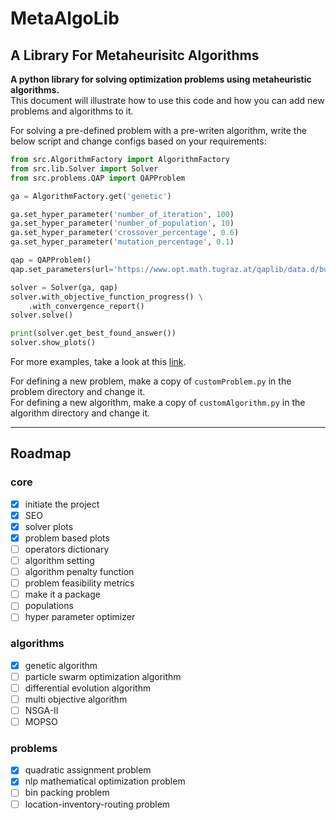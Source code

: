 # MetaAlgoLib

## A Library For Metaheurisitc Algorithms

**A python library for solving optimization problems using metaheuristic algorithms.**\
This document will illustrate how to use this code and how you can add new problems and algorithms to it.


For solving a pre-defined problem with a pre-writen algorithm, write the below script and change configs based on your requirements:

```python
from src.AlgorithmFactory import AlgorithmFactory
from src.lib.Solver import Solver
from src.problems.QAP import QAPProblem

ga = AlgorithmFactory.get('genetic')

ga.set_hyper_parameter('number_of_iteration', 100)
ga.set_hyper_parameter('number_of_population', 10)
ga.set_hyper_parameter('crossover_percentage', 0.6)
ga.set_hyper_parameter('mutation_percentage', 0.1)

qap = QAPProblem()
qap.set_parameters(url='https://www.opt.math.tugraz.at/qaplib/data.d/bur26b.dat')

solver = Solver(ga, qap)
solver.with_objective_function_progress() \
    .with_convergence_report()
solver.solve()

print(solver.get_best_found_answer())
solver.show_plots()

```
For more examples, take a look at this [link](https://github.com/shayansm2/metaalgolib/blob/main/src/main.ipynb).

For defining a new problem,  make a copy of `customProblem.py` in the problem directory and change it.\
For defining a new algorithm,  make a copy of `customAlgorithm.py` in the algorithm directory and change it.

--- 
## Roadmap
### core
- [x] initiate the project
- [x] SEO
- [x] solver plots
- [x] problem based plots
- [ ] operators dictionary
- [ ] algorithm setting
- [ ] algorithm penalty function
- [ ] problem feasibility metrics
- [ ] make it a package 
- [ ] populations
- [ ] hyper parameter optimizer

### algorithms
- [x] genetic algorithm
- [ ] particle swarm optimization algorithm
- [ ] differential evolution algorithm
- [ ] multi objective algorithm
- [ ] NSGA-II
- [ ] MOPSO

### problems
- [x] quadratic assignment problem
- [x] nlp mathematical optimization problem 
- [ ] bin packing problem
- [ ] location-inventory-routing problem